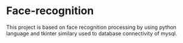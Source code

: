 # Face-recognition
This project is based on face recognition processing
by using python language and tkinter similary used to database connectivity of mysql.
